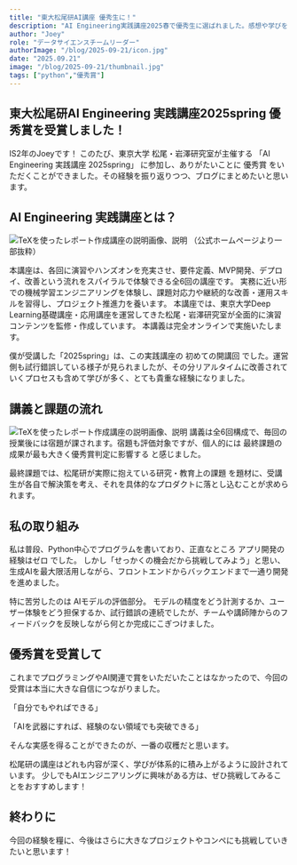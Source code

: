 ```yaml
---
title: "東大松尾研AI講座 優秀生に！"
description: "AI Engineering実践講座2025春で優秀生に選ばれました。感想や学びをまとめます。"
author: "Joey"
role: "データサイエンスチームリーダー"
authorImage: "/blog/2025-09-21/icon.jpg"
date: "2025.09.21"
image: "/blog/2025-09-21/thumbnail.jpg"
tags: ["python","優秀賞"]
---
```



## 東大松尾研AI Engineering 実践講座2025spring 優秀賞を受賞しました！

IS2年のJoeyです！
このたび、東京大学 松尾・岩澤研究室が主催する 「AI Engineering 実践講座 2025spring」 に参加し、ありがたいことに 優秀賞 をいただくことができました。その経験を振り返りつつ、ブログにまとめたいと思います。

## AI Engineering 実践講座とは？
![TeXを使ったレポート作成講座の説明画像、説明](/blog/2025-09-21/page1.png)
（公式ホームページより一部抜粋）

本講座は、各回に演習やハンズオンを充実させ、要件定義、MVP開発、デプロイ、改善という流れをスパイラルで体験できる全6回の講座です。
実務に近い形での機械学習エンジニアリングを体験し、課題対応力や継続的な改善・運用スキルを習得し、プロジェクト推進力を養います。
本講座では、東京大学Deep Learning基礎講座・応用講座を運営してきた松尾・岩澤研究室が全面的に演習コンテンツを監修・作成しています。
本講義は完全オンラインで実施いたします。

僕が受講した「2025spring」は、この実践講座の 初めての開講回 でした。運営側も試行錯誤している様子が見られましたが、その分リアルタイムに改善されていくプロセスも含めて学びが多く、とても貴重な経験になりました。



## 講義と課題の流れ
![TeXを使ったレポート作成講座の説明画像、説明](/blog/2025-09-21/resson.png)
講義は全6回構成で、毎回の授業後には宿題が課されます。宿題も評価対象ですが、個人的には 最終課題の成果が最も大きく優秀賞判定に影響する と感じました。

最終課題では、松尾研が実際に抱えている研究・教育上の課題 を題材に、受講生が各自で解決策を考え、それを具体的なプロダクトに落とし込むことが求められます。

## 私の取り組み
私は普段、Python中心でプログラムを書いており、正直なところ アプリ開発の経験はゼロ でした。
しかし「せっかくの機会だから挑戦してみよう」と思い、生成AIを最大限活用しながら、フロントエンドからバックエンドまで一通り開発を進めました。

特に苦労したのは AIモデルの評価部分。
モデルの精度をどう計測するか、ユーザー体験をどう担保するか、試行錯誤の連続でしたが、チームや講師陣からのフィードバックを反映しながら何とか完成にこぎつけました。

## 優秀賞を受賞して
これまでプログラミングやAI関連で賞をいただいたことはなかったので、今回の受賞は本当に大きな自信につながりました。

「自分でもやればできる」

「AIを武器にすれば、経験のない領域でも突破できる」

そんな実感を得ることができたのが、一番の収穫だと思います。

松尾研の講座はどれも内容が深く、学びが体系的に積み上がるように設計されています。
少しでもAIエンジニアリングに興味がある方は、ぜひ挑戦してみることをおすすめします！

## 終わりに
今回の経験を糧に、今後はさらに大きなプロジェクトやコンペにも挑戦していきたいと思います！

